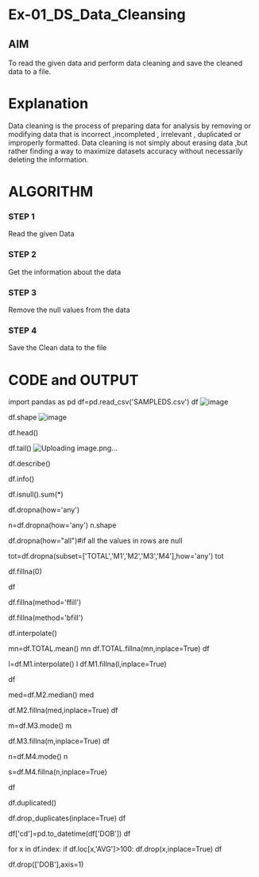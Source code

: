 # Ex-01_DS_Data_Cleansing


## AIM
To read the given data and perform data cleaning and save the cleaned data to a file. 

# Explanation
Data cleaning is the process of preparing data for analysis by removing or modifying data that is incorrect ,incompleted , irrelevant , duplicated or improperly formatted. 
Data cleaning is not simply about erasing data ,but rather finding a way to maximize datasets accuracy without necessarily deleting the information. 

# ALGORITHM
### STEP 1
Read the given Data
### STEP 2
Get the information about the data
### STEP 3
Remove the null values from the data
### STEP 4
Save the Clean data to the file

# CODE and OUTPUT
import pandas as pd
df=pd.read_csv('SAMPLEDS.csv')
df
![image](https://github.com/Pranav-AJ/ODD2023-Datascience-Ex01/assets/118904526/52e96803-1f79-4540-a285-b2bf137a9ee1)

df.shape
![image](https://github.com/Pranav-AJ/ODD2023-Datascience-Ex01/assets/118904526/4dbac47e-39d3-41a9-bf26-85eba5bdb704)

df.head()

df.tail()
![Uploading image.png…]()

df.describe()

df.info()

df.isnull().sum(*)

df.dropna(how='any')


n=df.dropna(how='any')
n.shape

df.dropna(how="all")#if all the values in rows are null

tot=df.dropna(subset=['TOTAL','M1','M2','M3','M4'],how='any')
tot

df.fillna(0)

df


df.fillna(method='ffill')

df.fillna(method='bfill')

df.interpolate()

mn=df.TOTAL.mean()
mn
df.TOTAL.fillna(mn,inplace=True)
df

l=df.M1.interpolate()
l
df.M1.fillna(l,inplace=True)


df

med=df.M2.median()
med

df.M2.fillna(med,inplace=True)
df

m=df.M3.mode()
m

df.M3.fillna(m,inplace=True)
df

n=df.M4.mode()
n

s=df.M4.fillna(n,inplace=True)


df

df.duplicated()

df.drop_duplicates(inplace=True)
df

df['cd']=pd.to_datetime(df['DOB'])
df

for x in df.index:
  if df.loc[x,'AVG']>100:
    df.drop(x,inplace=True)
df

df.drop(['DOB'],axis=1)
